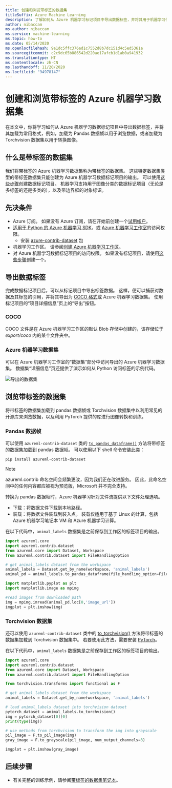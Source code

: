 ```yaml
---
title: 创建和浏览带标签的数据集
titleSuffix: Azure Machine Learning
description: 了解如何从 Azure 机器学习标记项目中导出数据标签，并将其用于机器学习任务。
author: nibaccam
ms.author: nibaccam
ms.service: machine-learning
ms.topic: how-to
ms.date: 05/14/2020
ms.openlocfilehash: 9a1dc5ffc376ad1c7552d8b7dc151d4c5ed5361a
ms.sourcegitcommit: c2c9dc65b886542d220ae17afcb1d1ab0a941932
ms.translationtype: HT
ms.contentlocale: zh-CN
ms.lasthandoff: 11/20/2020
ms.locfileid: "94978147"
---
```

# <a name="create-and-explore-azure-machine-learning-dataset-with-labels"></a>创建和浏览带标签的 Azure 机器学习数据集

在本文中，你将学习如何从 Azure 机器学习数据标记项目中导出数据标签，并将其加载为常用格式，例如，加载为 Pandas 数据帧以用于浏览数据，或者加载为 Torchvision 数据集以用于转换图像。 

## <a name="what-are-datasets-with-labels"></a>什么是带标签的数据集 

我们将带标签的 Azure 机器学习数据集称为带标签的数据集。 这些特定数据集类型的带标签数据集只能创建为 Azure 机器学习数据标记项目的输出。 可以使用[这些步骤](how-to-create-labeling-projects.md)创建数据标记项目。 机器学习支持用于图像分类的数据标记项目（无论是多标签的还是多类的），以及带边界框的对象标识。

## <a name="prerequisites"></a>先决条件

* Azure 订阅。 如果没有 Azure 订阅，请在开始前创建一个[试用帐户](https://www.azure.cn/pricing/1rmb-trial)。
* [适用于 Python 的 Azure 机器学习 SDK](https://docs.microsoft.com/python/api/overview/azure/ml/intro?preserve-view=true&view=azure-ml-py)，或 [Azure 机器学习工作室](https://studio.ml.azure.cn/)的访问权限。
    * 安装 [azure-contrib-dataset](https://docs.microsoft.com/python/api/azureml-contrib-dataset/?preserve-view=true&view=azure-ml-py) 包
* 机器学习工作区。 请参阅[创建 Azure 机器学习工作区](how-to-manage-workspace.md)。
* 对 Azure 机器学习数据标记项目的访问权限。 如果没有标记项目，请使用[这些步骤](how-to-create-labeling-projects.md)创建一个。

## <a name="export-data-labels"></a>导出数据标签 

完成数据标记项目后，可以从标记项目中导出标签数据。 这样，便可以捕获对数据及其标签的引用，并将其导出为 [COCO 格式](http://cocodataset.org/#format-data)或 Azure 机器学习数据集。 使用标记项目的“项目详细信息”页上的“导出”按钮。 

### <a name="coco"></a>COCO 

 COCO 文件是在 Azure 机器学习工作区的默认 Blob 存储中创建的，该存储位于 *export/coco* 内的某个文件夹中。 

### <a name="azure-machine-learning-dataset"></a>Azure 机器学习数据集

可以在 Azure 机器学习工作室的“数据集”部分中访问导出的 Azure 机器学习数据集。 数据集“详细信息”页还提供了演示如何从 Python 访问标签的示例代码。

![导出的数据集](./media/how-to-create-labeling-projects/exported-dataset.png)

## <a name="explore-labeled-datasets"></a>浏览带标签的数据集

将带标签的数据集加载到 pandas 数据帧或 Torchvision 数据集中以利用常见的开源库来浏览数据，以及利用 PyTorch 提供的库进行图像转换和训练。

### <a name="pandas-dataframe"></a>Pandas 数据帧

可以使用 `azureml-contrib-dataset` 类的 [`to_pandas_dataframe()`](https://docs.microsoft.com/python/api/azureml-core/azureml.data.tabulardataset?preserve-view=true&view=azure-ml-py#&preserve-view=trueto-pandas-dataframe-on-error--null---out-of-range-datetime--null--) 方法将带标签的数据集加载到 pandas 数据帧。 可以使用以下 shell 命令安装此类： 

```shell
pip install azureml-contrib-dataset
```

>[!NOTE]
>azureml.contrib 命名空间会频繁更改，因为我们正在改进服务。 因此，此命名空间中的任何内容都应被视为预览版，Microsoft 并不完全支持。

转换为 pandas 数据帧时，Azure 机器学习针对文件流提供以下文件处理选项。
* 下载：将数据文件下载到本地路径。
* 装载：将数据文件装载到装入点。 装载仅适用于基于 Linux 的计算，包括 Azure 机器学习笔记本 VM 和 Azure 机器学习计算。

在以下代码中，`animal_labels` 数据集是之前保存到工作区的标签项目的输出。

```Python
import azureml.core
import azureml.contrib.dataset
from azureml.core import Dataset, Workspace
from azureml.contrib.dataset import FileHandlingOption

# get animal_labels dataset from the workspace
animal_labels = Dataset.get_by_name(workspace, 'animal_labels')
animal_pd = animal_labels.to_pandas_dataframe(file_handling_option=FileHandlingOption.DOWNLOAD, target_path='./download/', overwrite_download=True)

import matplotlib.pyplot as plt
import matplotlib.image as mpimg

#read images from downloaded path
img = mpimg.imread(animal_pd.loc[0,'image_url'])
imgplot = plt.imshow(img)
```

### <a name="torchvision-datasets"></a>Torchvision 数据集

还可以使用 `azureml-contrib-dataset` 类中的 [to_torchvision()](https://docs.microsoft.com/python/api/azureml-contrib-dataset/azureml.contrib.dataset.tabulardataset?preserve-view=true&view=azure-ml-py#&preserve-view=trueto-torchvision--) 方法将带标签的数据集加载到 Torchvision 数据集中。 若要使用此方法，需要安装 [PyTorch](https://pytorch.org/)。 

在以下代码中，`animal_labels` 数据集是之前保存到工作区的标签项目的输出。

```python
import azureml.core
import azureml.contrib.dataset
from azureml.core import Dataset, Workspace
from azureml.contrib.dataset import FileHandlingOption

from torchvision.transforms import functional as F

# get animal_labels dataset from the workspace
animal_labels = Dataset.get_by_name(workspace, 'animal_labels')

# load animal_labels dataset into torchvision dataset
pytorch_dataset = animal_labels.to_torchvision()
img = pytorch_dataset[0][0]
print(type(img))

# use methods from torchvision to transform the img into grayscale
pil_image = F.to_pil_image(img)
gray_image = F.to_grayscale(pil_image, num_output_channels=3)

imgplot = plt.imshow(gray_image)
```

## <a name="next-steps"></a>后续步骤

* 有关完整的训练示例，请参阅[带标签的数据集笔记本](https://github.com/Azure/MachineLearningNotebooks/blob/master/how-to-use-azureml/work-with-data/datasets-tutorial/labeled-datasets/labeled-datasets.ipynb)。
